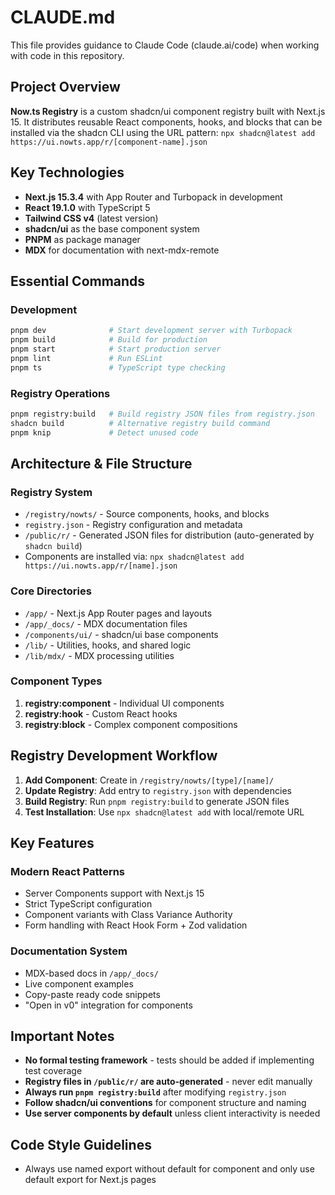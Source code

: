 # CLAUDE.md

This file provides guidance to Claude Code (claude.ai/code) when working with code in this repository.

## Project Overview

**Now.ts Registry** is a custom shadcn/ui component registry built with Next.js 15. It distributes reusable React components, hooks, and blocks that can be installed via the shadcn CLI using the URL pattern: `npx shadcn@latest add https://ui.nowts.app/r/[component-name].json`

## Key Technologies

- **Next.js 15.3.4** with App Router and Turbopack in development
- **React 19.1.0** with TypeScript 5
- **Tailwind CSS v4** (latest version)
- **shadcn/ui** as the base component system
- **PNPM** as package manager
- **MDX** for documentation with next-mdx-remote

## Essential Commands

### Development
```bash
pnpm dev              # Start development server with Turbopack
pnpm build            # Build for production
pnpm start            # Start production server
pnpm lint             # Run ESLint
pnpm ts               # TypeScript type checking
```

### Registry Operations
```bash
pnpm registry:build   # Build registry JSON files from registry.json
shadcn build          # Alternative registry build command
pnpm knip             # Detect unused code
```

## Architecture & File Structure

### Registry System
- `/registry/nowts/` - Source components, hooks, and blocks
- `registry.json` - Registry configuration and metadata
- `/public/r/` - Generated JSON files for distribution (auto-generated by `shadcn build`)
- Components are installed via: `npx shadcn@latest add https://ui.nowts.app/r/[name].json`

### Core Directories
- `/app/` - Next.js App Router pages and layouts
- `/app/_docs/` - MDX documentation files
- `/components/ui/` - shadcn/ui base components
- `/lib/` - Utilities, hooks, and shared logic
- `/lib/mdx/` - MDX processing utilities

### Component Types
1. **registry:component** - Individual UI components
2. **registry:hook** - Custom React hooks  
3. **registry:block** - Complex component compositions

## Registry Development Workflow

1. **Add Component**: Create in `/registry/nowts/[type]/[name]/`
2. **Update Registry**: Add entry to `registry.json` with dependencies
3. **Build Registry**: Run `pnpm registry:build` to generate JSON files
4. **Test Installation**: Use `npx shadcn@latest add` with local/remote URL

## Key Features

### Modern React Patterns
- Server Components support with Next.js 15
- Strict TypeScript configuration
- Component variants with Class Variance Authority
- Form handling with React Hook Form + Zod validation

### Documentation System
- MDX-based docs in `/app/_docs/`
- Live component examples
- Copy-paste ready code snippets
- "Open in v0" integration for components

## Important Notes

- **No formal testing framework** - tests should be added if implementing test coverage
- **Registry files in `/public/r/` are auto-generated** - never edit manually
- **Always run `pnpm registry:build`** after modifying `registry.json`
- **Follow shadcn/ui conventions** for component structure and naming
- **Use server components by default** unless client interactivity is needed

## Code Style Guidelines

- Always use named export without default for component and only use default export for Next.js pages